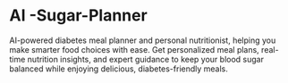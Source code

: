 # AI -Sugar-Planner
AI-powered diabetes meal planner and personal nutritionist, helping you make smarter food choices with ease. Get personalized meal plans, real-time nutrition insights, and expert guidance to keep your blood sugar balanced while enjoying delicious, diabetes-friendly meals.

